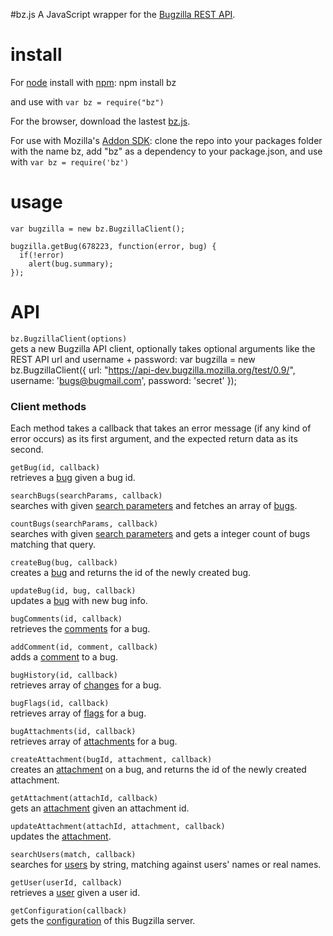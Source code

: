#bz.js
A JavaScript wrapper for the [Bugzilla REST API](https://wiki.mozilla.org/Bugzilla:REST_API).

# install
For [node](http://nodejs.org) install with [npm](http://npmjs.org):
	npm install bz
	
and use with `var bz = require("bz")`

For the browser, download the lastest [bz.js](http://github.com/harthur/bz/downloads).

For use with Mozilla's [Addon SDK](https://github.com/mozilla/addon-sdk): clone the repo into your packages folder with the name bz, add "bz" as a dependency to your package.json, and use with `var bz = require('bz')`

# usage
	var bugzilla = new bz.BugzillaClient();

	bugzilla.getBug(678223, function(error, bug) {
	  if(!error)
	    alert(bug.summary);
	});

# API
`bz.BugzillaClient(options)`  
gets a new Bugzilla API client, optionally takes optional arguments like the REST API url and username + password: 
	var bugzilla = new bz.BugzillaClient({
	  url: "https://api-dev.bugzilla.mozilla.org/test/0.9/",
	  username: 'bugs@bugmail.com',
	  password: 'secret'
	});

### Client methods
Each method takes a callback that takes an error message (if any kind of error occurs) as its first argument, and the expected return data as its second.

`getBug(id, callback)`  
retrieves a [bug](https://wiki.mozilla.org/Bugzilla:REST_API:Objects#Bug) given a bug id.

`searchBugs(searchParams, callback)`  
searches with given [search parameters](https://wiki.mozilla.org/Bugzilla:REST_API:Search) and fetches an array of [bugs](https://wiki.mozilla.org/Bugzilla:REST_API:Objects#Bug).

`countBugs(searchParams, callback)`  
searches with given [search parameters](https://wiki.mozilla.org/Bugzilla:REST_API:Search) and gets a integer count of bugs matching that query.

`createBug(bug, callback)`  
creates a [bug](https://wiki.mozilla.org/Bugzilla:REST_API:Objects#Bug) and returns the id of the newly created bug.

`updateBug(id, bug, callback)`  
updates a [bug](https://wiki.mozilla.org/Bugzilla:REST_API:Objects#Bug) with new bug info.

`bugComments(id, callback)`  
retrieves the [comments](https://wiki.mozilla.org/Bugzilla:REST_API:Objects#Comment) for a bug.

`addComment(id, comment, callback)`  
adds a [comment](https://wiki.mozilla.org/Bugzilla:REST_API:Objects#Comment) to a bug.

`bugHistory(id, callback)`  
retrieves array of [changes](https://wiki.mozilla.org/Bugzilla:REST_API:Objects#ChangeSet) for a bug.

`bugFlags(id, callback)`  
retrieves array of [flags](https://wiki.mozilla.org/Bugzilla:REST_API:Objects#Flag) for a bug.

`bugAttachments(id, callback)`  
retrieves array of [attachments](https://wiki.mozilla.org/Bugzilla:REST_API:Objects#Attachment) for a bug.

`createAttachment(bugId, attachment, callback)`  
creates an [attachment](https://wiki.mozilla.org/Bugzilla:REST_API:Objects#Attachment) on a bug, and returns the id of the newly created attachment.

`getAttachment(attachId, callback)`  
gets an [attachment](https://wiki.mozilla.org/Bugzilla:REST_API:Objects#Attachment) given an attachment id.

`updateAttachment(attachId, attachment, callback)`  
updates the [attachment](https://wiki.mozilla.org/Bugzilla:REST_API:Objects#Attachment).

`searchUsers(match, callback)`  
searches for [users](https://wiki.mozilla.org/Bugzilla:REST_API:Objects#User) by string, matching against users' names or real names.
 
`getUser(userId, callback)`  
retrieves a [user](https://wiki.mozilla.org/Bugzilla:REST_API:Objects#User) given a user id.

`getConfiguration(callback)`  
gets the [configuration](https://wiki.mozilla.org/Bugzilla:REST_API:Objects:Configuration) of this Bugzilla server.


